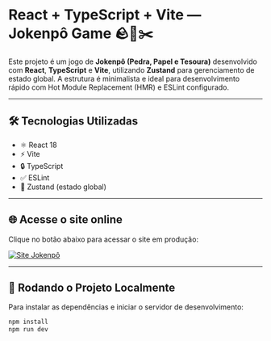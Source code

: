 # React + TypeScript + Vite — Jokenpô Game 🪨📄✂️

Este projeto é um jogo de **Jokenpô (Pedra, Papel e Tesoura)** desenvolvido com **React**, **TypeScript** e **Vite**, utilizando **Zustand** para gerenciamento de estado global. A estrutura é minimalista e ideal para desenvolvimento rápido com Hot Module Replacement (HMR) e ESLint configurado.

---

## 🛠️ Tecnologias Utilizadas

- ⚛️ React 18  
- ⚡ Vite  
- 🔒 TypeScript  
- ✅ ESLint  
- 🧠 Zustand (estado global)

---

## 🌐 Acesse o site online

Clique no botão abaixo para acessar o site em produção:

[![Site Jokenpô](https://img.shields.io/badge/Jokenpô-1DA1F2?style=for-the-badge&logo=twitter&logoColor=white)](https://jokenpo-y65v.onrender.com/)

---

## 🚀 Rodando o Projeto Localmente

Para instalar as dependências e iniciar o servidor de desenvolvimento:

```bash
npm install
npm run dev
